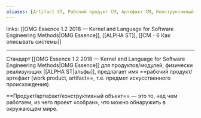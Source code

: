 ```yaml
---
aliases: [Artifact ST, Рабочий продукт СМ, Артефакт СМ, Конструктивный объект СМ] 
---
```

links: [[OMG Essence 1.2 2018 — Kernel and Language for Software Engineering Methods|OMG Essence]], [[ALPHA ST]], [[СМ - 6 Как описывать системы]]

---

Стандарт [[OMG Essence 1.2 2018 — Kernel and Language for Software Engineering Methods|OMG Essence]] для продуктов/модулей, физически реализующих [[ALPHA ST|альфы]], предлагает имя ==рабочий продукт/артефакт (work product, artifact==, т.е. предмет искусственного происхождения). 

==Продукт/артефакт/конструктивный объект== — это то, над чем работаем, из чего проект «собран», что можно обнаружить в окружающем мире.